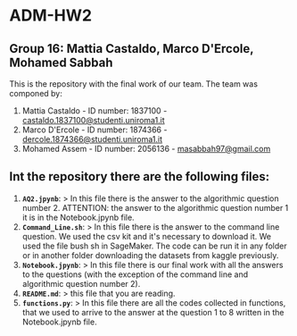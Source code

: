 # ADM-HW2

## Group 16: Mattia Castaldo, Marco D'Ercole, Mohamed Sabbah

This is the repository with the final work of our team.
The team was componed by:
1) Mattia Castaldo - ID number: 1837100 - castaldo.1837100@studenti.uniroma1.it
2) Marco D'Ercole - ID number: 1874366 - dercole.1874366@studenti.uniroma1.it
3) Mohamed Assem - ID number: 2056136 - masabbah97@gmail.com

## Int the repository there are the following files:

1. __`AQ2.jpynb`__: 
            > In this file there is the answer to the algorithmic question number 2. ATTENTION: the answer to the algorithmic question number 1 it is in the Notebook.jpynb file.
2. __`Command_Line.sh`__: 
            > In this file there is the answer to the command line question. We used the csv kit and it's necessary to download it. We used the file bush sh in SageMaker. The code can be run it in any folder or in another folder downloading the datasets from kaggle previously.
3. __`Notebook.jpynb`__: 
            > In this file there is our final work with all the answers to the questions (with the exception of the command line and algorithmic question number 2).
4. __`README.md`__: 
            > this file that you are reading.
5. __`functions.py`__: 
            > In this file there are all the codes collected in functions, that we used to arrive to the answer at the question 1 to 8 written in the Notebook.jpynb file.
